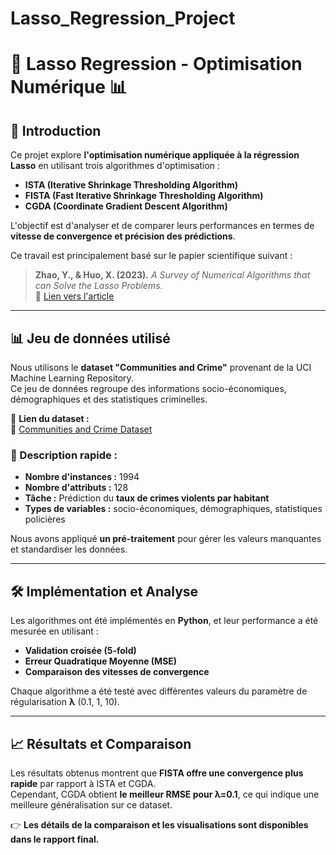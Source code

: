 # Lasso_Regression_Project

# 📌 Lasso Regression - Optimisation Numérique 📊

## 📖 Introduction
Ce projet explore **l'optimisation numérique appliquée à la régression Lasso** en utilisant trois algorithmes d'optimisation :
- **ISTA (Iterative Shrinkage Thresholding Algorithm)**
- **FISTA (Fast Iterative Shrinkage Thresholding Algorithm)**
- **CGDA (Coordinate Gradient Descent Algorithm)**

L'objectif est d'analyser et de comparer leurs performances en termes de **vitesse de convergence et précision des prédictions**.

Ce travail est principalement basé sur le papier scientifique suivant :
> **Zhao, Y., & Huo, X. (2023).** *A Survey of Numerical Algorithms that can Solve the Lasso Problems*.  
> 📄 [Lien vers l'article](https://arxiv.org/abs/2303.03576)

---

## 📊 Jeu de données utilisé
Nous utilisons le **dataset "Communities and Crime"** provenant de la UCI Machine Learning Repository.  
Ce jeu de données regroupe des informations socio-économiques, démographiques et des statistiques criminelles.

📌 **Lien du dataset :**  
🔗 [Communities and Crime Dataset](https://archive.ics.uci.edu/ml/datasets/communities+and+crime)

### **📌 Description rapide :**
- **Nombre d'instances :** 1994  
- **Nombre d'attributs :** 128  
- **Tâche :** Prédiction du **taux de crimes violents par habitant**  
- **Types de variables :** socio-économiques, démographiques, statistiques policières  

Nous avons appliqué **un pré-traitement** pour gérer les valeurs manquantes et standardiser les données.

---

## 🛠️ Implémentation et Analyse
Les algorithmes ont été implémentés en **Python**, et leur performance a été mesurée en utilisant :
- **Validation croisée (5-fold)**
- **Erreur Quadratique Moyenne (MSE)**
- **Comparaison des vitesses de convergence**

Chaque algorithme a été testé avec différentes valeurs du paramètre de régularisation **λ** (0.1, 1, 10).

---

## 📈 Résultats et Comparaison
Les résultats obtenus montrent que **FISTA offre une convergence plus rapide** par rapport à ISTA et CGDA.  
Cependant, CGDA obtient **le meilleur RMSE pour λ=0.1**, ce qui indique une meilleure généralisation sur ce dataset.

👉 **Les détails de la comparaison et les visualisations sont disponibles dans le rapport final.**


